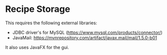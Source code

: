 # Recipe Storage
This requires the following external libraries:
- JDBC driver's for MySQL (https://www.mysql.com/products/connector/)
- JavaMail: https://mvnrepository.com/artifact/javax.mail/mail/1.5.0-b01

It also uses JavaFX for the gui.
